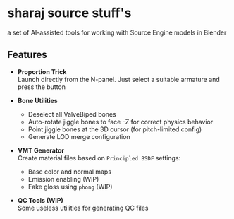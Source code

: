 # sharaj source stuff's

a set of AI-assisted tools for working with Source Engine models in Blender

## Features

- **Proportion Trick**  
  Launch directly from the N-panel. Just select a suitable armature and press the button

- **Bone Utilities**
  - Deselect all ValveBiped bones
  - Auto-rotate jiggle bones to face -Z for correct physics behavior
  - Point jiggle bones at the 3D cursor (for pitch-limited config)
  - Generate LOD merge configuration

- **VMT Generator**  
  Create material files based on `Principled BSDF` settings:
  - Base color and normal maps
  - Emission enabling (WIP)
  - Fake gloss using `phong` (WIP)

- **QC Tools (WIP)**  
  Some useless utilities for generating QC files
